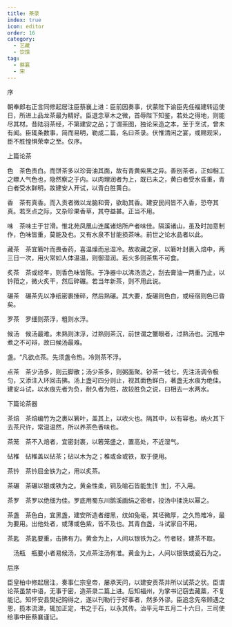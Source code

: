 ```yaml
---
title: 茶录
index: true
icon: editor
order: 16
category:
  - 艺藏
  - 饮馔
tag:
  - 蔡襄
  - 宋
---
```


序  

朝奉郎右正言同修起居注臣蔡襄上进：臣前因奏事，伏蒙陛下谕臣先任福建转运使日，所进上品龙茶最为精好。臣退念草木之微，首辱陛下知鉴，若处之得地，则能尽其材。昔陆羽茶经，不第建安之品；丁谓茶图，独论采造之本，至于烹试，曾未有闻。臣辄条数事，简而易明，勒成二篇，名曰茶录。伏惟清闲之宴，或赐观采，臣不胜惶惧荣幸之至。仅序。  

上篇论茶  

色　茶色贵白。而饼茶多以珍膏油其面，故有青黄紫黑之异。善别茶者，正如相工之瞟人气色也，隐然察之于内。以肉理润者为上，既已未之，黄白者受水昏重，青白者受水鲜明，故建安人开试，以青白胜黄白。  

香　茶有真香。而入贡者微以龙脑和膏，欲助其香。建安民间皆不入香，恐夺其真。若烹点之际，又杂珍果香草，其夺益甚。正当不用。  

味　茶味主于甘滑。惟北苑凤凰山连属诸焙所产者味佳。隔溪诸山，虽及时加意制作，色味皆重，莫能及也。又有水泉不甘能损茶味。前世之论水品者以此。  

藏茶　茶宜箬叶而畏香药，喜温燥而忌湿冷。故收藏之家，以箬叶封裹入焙中，两三日一次，用火常如人体温温，则御湿润。若火多则茶焦不可食。  

炙茶　茶或经年，则香色味皆陈。于净器中以沸汤渍之，刮去膏油一两重乃止，以钤箝之，微火炙干，然后碎碾。若当年新茶，则不用此说。  

碾茶　碾茶先以净纸密裹捶碎，然后熟碾。其大要，旋碾则色白，或经宿则色已昏矣。  

罗茶　罗细则茶浮，粗则水浮。  

候汤　候汤最难。未熟则沫浮，过熟则茶沉，前世谓之蟹眼者，过熟汤也。沉瓶中煮之不可辩，故曰候汤最难。  

盏。“凡欲点茶。先须盏令热。冷则茶不浮。  

点茶　茶少汤多，则云脚散；汤少茶多，则粥面聚。钞茶一钱七，先注汤调令极匀，又添注入环回击拂。汤上盏可四分则止，视其面色鲜白，著盏无水痕为绝佳。建安斗试，以水痕先者为负，耐久者为胜，故较胜负之说，曰相去一水两水。  

下篇论茶器  

茶焙　茶焙编竹为之裹以箬叶，盖其上，以收火也。隔其中，以有容也。纳火其下去茶尺许，常温温然，所以养茶色香味也。  

茶笼　茶不入焙者，宜密封裹，以箬笼盛之，置高处，不近湿气。  

砧椎　砧椎盖以砧茶；砧以木为之；椎或金或铁，取于便用。  

茶钤　茶钤屈金铁为之，用以炙茶。  

茶碾　茶碾以银或铁为之。黄金性柔，铜及喻石皆能生[钅生]，不入用。  

茶罗　茶罗以绝细为佳。罗底用蜀东川鹅溪画绢之密者，投汤中揉洗以幂之。  

茶盏　茶色白，宜黑盏，建安所造者绀黑，纹如兔毫，其坯微厚，之久热难冷，最为要用。出他处者，或薄或色紫，皆不及也。其青白盏，斗试家自不用。  

茶匙　茶匙要重，击拂有力。黄金为上，人间以银铁为之。竹者轻，建茶不取。  

　汤瓶　瓶要小者易候汤，又点茶注汤有准。黄金为上，人间以银铁或瓷石为之。  

后序  

臣皇柏中修起居注，奏事仁宗皇帝，屡承天问，以建安贡茶并所以试茶之状。臣谓论茶虽禁中语，无事于密，造茶录二篇上进。后知福州，为掌书记窃去藏藁，不复能记。知怀安县樊纪购得之，遂以刊勒行于好事者，然多外谬。臣追念先帝顾遇之恩，揽本流涕，辄加正定，书之于石，以永其传。治平元年五月二十六日，三司使给事中臣蔡襄谨记。  
